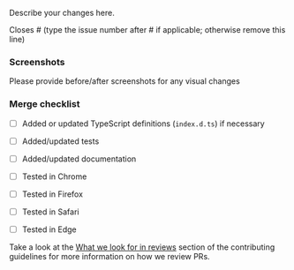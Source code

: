 Describe your changes here.

Closes # (type the issue number after # if applicable; otherwise remove this line)

### Screenshots
Please provide before/after screenshots for any visual changes

### Merge checklist
- [ ] Added or updated TypeScript definitions (`index.d.ts`) if necessary
- [ ] Added/updated tests
- [ ] Added/updated documentation
- [ ] Tested in Chrome
- [ ] Tested in Firefox
- [ ] Tested in Safari
- [ ] Tested in Edge


Take a look at the [What we look for in reviews](https://github.com/primer/components/blob/main/contributor-docs/CONTRIBUTING.md#what-we-look-for-in-reviews) section of the contributing guidelines for more information on how we review PRs.

